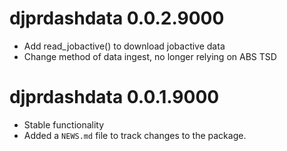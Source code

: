 # djprdashdata 0.0.2.9000
* Add read_jobactive() to download jobactive data
* Change method of data ingest, no longer relying on ABS TSD

# djprdashdata 0.0.1.9000

* Stable functionality
* Added a `NEWS.md` file to track changes to the package.
